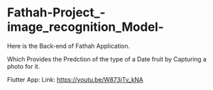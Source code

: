 # Fathah-Project_-image_recognition_Model-
Here is the Back-end of Fathah Application.

Which Provides the Predction of the type of a Date fruit by Capturing a photo for it.




Flutter App:
Link: https://youtu.be/W873jTv_kNA
